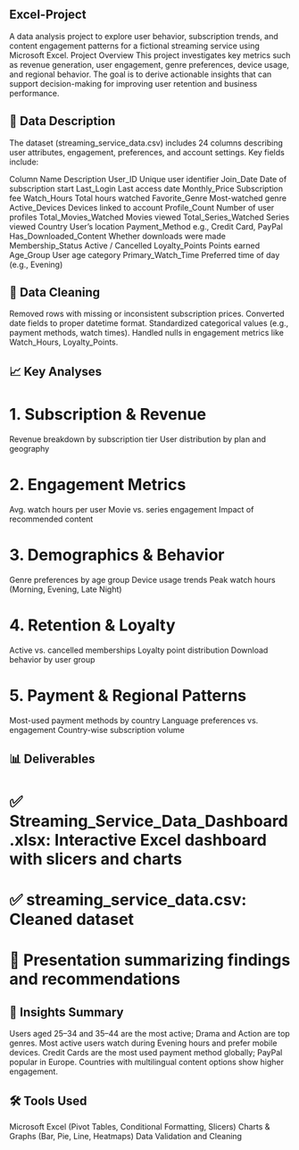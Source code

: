 ## Excel-Project
A data analysis project to explore user behavior, subscription trends, and content engagement patterns for a fictional streaming service using Microsoft Excel.
 Project Overview
This project investigates key metrics such as revenue generation, user engagement, genre preferences, device usage, and regional behavior. The goal is to derive actionable insights that can support decision-making for improving user retention and business performance.

## 📄 Data Description
The dataset (streaming_service_data.csv) includes 24 columns describing user attributes, engagement, preferences, and account settings. Key fields include:

Column Name	Description
User_ID	Unique user identifier
Join_Date	Date of subscription start
Last_Login	Last access date
Monthly_Price	Subscription fee
Watch_Hours	Total hours watched
Favorite_Genre	Most-watched genre
Active_Devices	Devices linked to account
Profile_Count	Number of user profiles
Total_Movies_Watched	Movies viewed
Total_Series_Watched	Series viewed
Country	User’s location
Payment_Method	e.g., Credit Card, PayPal
Has_Downloaded_Content	Whether downloads were made
Membership_Status	Active / Cancelled
Loyalty_Points	Points earned
Age_Group	User age category
Primary_Watch_Time	Preferred time of day (e.g., Evening)
## 🧹 Data Cleaning
Removed rows with missing or inconsistent subscription prices.
Converted date fields to proper datetime format.
Standardized categorical values (e.g., payment methods, watch times).
Handled nulls in engagement metrics like Watch_Hours, Loyalty_Points.
## 📈 Key Analyses
# 1. Subscription & Revenue
Revenue breakdown by subscription tier
User distribution by plan and geography
# 2. Engagement Metrics
Avg. watch hours per user
Movie vs. series engagement
Impact of recommended content
# 3. Demographics & Behavior
Genre preferences by age group
Device usage trends
Peak watch hours (Morning, Evening, Late Night)
# 4. Retention & Loyalty
Active vs. cancelled memberships
Loyalty point distribution
Download behavior by user group
# 5. Payment & Regional Patterns
Most-used payment methods by country
Language preferences vs. engagement
Country-wise subscription volume
## 📊 Deliverables
# ✅ Streaming_Service_Data_Dashboard.xlsx: Interactive Excel dashboard with slicers and charts
# ✅ streaming_service_data.csv: Cleaned dataset
# 📌 Presentation summarizing findings and recommendations
## 🧠 Insights Summary
Users aged 25–34 and 35–44 are the most active; Drama and Action are top genres.
Most active users watch during Evening hours and prefer mobile devices.
Credit Cards are the most used payment method globally; PayPal popular in Europe.
Countries with multilingual content options show higher engagement.
## 🛠 Tools Used
Microsoft Excel (Pivot Tables, Conditional Formatting, Slicers)
Charts & Graphs (Bar, Pie, Line, Heatmaps)
Data Validation and Cleaning

